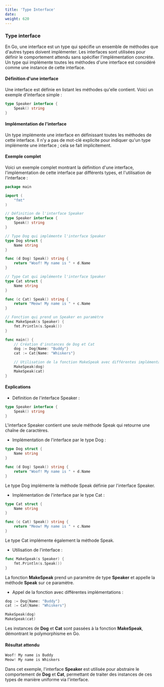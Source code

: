 ```yaml
---
title: 'Type Interface'
date: 
weight: 620
---
```


### Type interface

En Go, une interface est un type qui spécifie un ensemble de méthodes que d'autres types doivent implémenter. Les interfaces sont utilisées pour définir le comportement attendu sans spécifier l'implémentation concrète. Un type qui implémente toutes les méthodes d'une interface est considéré comme une instance de cette interface.

#### Définition d'une interface

Une interface est définie en listant les méthodes qu'elle contient. Voici un exemple d'interface simple :

```go
type Speaker interface {
    Speak() string
}
```

#### Implémentation de l'interface

Un type implémente une interface en définissant toutes les méthodes de cette interface. Il n'y a pas de mot-clé explicite pour indiquer qu'un type implémente une interface ; cela se fait implicitement.

#### Exemple complet

Voici un exemple complet montrant la définition d'une interface, l'implémentation de cette interface par différents types, et l'utilisation de l'interface :

```go
package main

import (
    "fmt"
)

// Définition de l'interface Speaker
type Speaker interface {
    Speak() string
}

// Type Dog qui implémente l'interface Speaker
type Dog struct {
    Name string
}

func (d Dog) Speak() string {
    return "Woof! My name is " + d.Name
}

// Type Cat qui implémente l'interface Speaker
type Cat struct {
    Name string
}

func (c Cat) Speak() string {
    return "Meow! My name is " + c.Name
}

// Fonction qui prend un Speaker en paramètre
func MakeSpeak(s Speaker) {
    fmt.Println(s.Speak())
}

func main() {
    // Création d'instances de Dog et Cat
    dog := Dog{Name: "Buddy"}
    cat := Cat{Name: "Whiskers"}

    // Utilisation de la fonction MakeSpeak avec différentes implémentations de Speaker
    MakeSpeak(dog)
    MakeSpeak(cat)
}
```

#### Explications

* Définition de l'interface Speaker :

```go
type Speaker interface {
    Speak() string
}
```

L'interface Speaker contient une seule méthode Speak qui retourne une chaîne de caractères.

* Implémentation de l'interface par le type Dog :


```go
type Dog struct {
    Name string
}

func (d Dog) Speak() string {
    return "Woof! My name is " + d.Name
}
```

Le type Dog implémente la méthode Speak définie par l'interface Speaker.

* Implémentation de l'interface par le type Cat :

```go
type Cat struct {
    Name string
}

func (c Cat) Speak() string {
    return "Meow! My name is " + c.Name
}
```

Le type Cat implémente également la méthode Speak.

* Utilisation de l'interface :

```go
func MakeSpeak(s Speaker) {
    fmt.Println(s.Speak())
}
```

La fonction **MakeSpeak** prend un paramètre de type **Speaker** et appelle la méthode **Speak** sur ce paramètre.


* Appel de la fonction avec différentes implémentations :

```go
dog := Dog{Name: "Buddy"}
cat := Cat{Name: "Whiskers"}

MakeSpeak(dog)
MakeSpeak(cat)
```

Les instances de **Dog** et **Cat** sont passées à la fonction **MakeSpeak**, démontrant le polymorphisme en Go.


#### Résultat attendu

```go
Woof! My name is Buddy
Meow! My name is Whiskers
```

Dans cet exemple, l'interface **Speaker** est utilisée pour abstraire le comportement de **Dog** et **Cat**, permettant de traiter des instances de ces types de manière uniforme via l'interface.